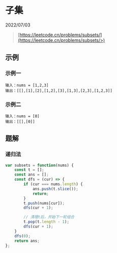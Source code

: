 # 子集

2022/07/03

> [https://leetcode.cn/problems/subsets/](https://leetcode.cn/problems/subsets/>)

## 示例

### 示例一

```text
输入：nums = [1,2,3]
输出：[[],[1],[2],[1,2],[3],[1,3],[2,3],[1,2,3]]
```

### 示例二

```text
输入：nums = [0]
输出：[[],[0]]
```

## 题解

### 递归法

```javascript
var subsets = function(nums) {
    const t = [];
    const ans = [];
    const dfs = (cur) => {
        if (cur === nums.length) {
            ans.push(t.slice());
            return;
        }
        t.push(nums[cur]);
        dfs(cur + 1);

        // 清理t后，开始下一轮组合
        t.pop(t.length - 1);
        dfs(cur + 1);
    }
    dfs(0);
    return ans;
};
```
